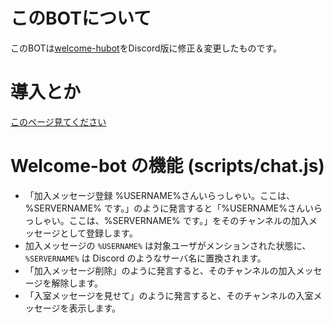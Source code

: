 # このBOTについて
このBOTは[welcome-hubot](https://github.com/0505Keitan/welcome-hubot)をDiscord版に修正＆変更したものです。

# 導入とか
[このページ見てください](0505keitan.com/docs/welcome-bot)

# Welcome-bot の機能 (scripts/chat.js)

- 「加入メッセージ登録 %USERNAME%さんいらっしゃい。ここは、%SERVERNAME% です。」のように発言すると「%USERNAME%さんいらっしゃい。ここは、%SERVERNAME% です。」をそのチャンネルの加入メッセージとして登録します。
- 加入メッセージの `%USERNAME%` は対象ユーザがメンションされた状態に、 `%SERVERNAME%` は Discord のようなサーバ名に置換されます。
- 「加入メッセージ削除」のように発言すると、そのチャンネルの加入メッセージを解除します。
- 「入室メッセージを見せて」のように発言すると、そのチャンネルの入室メッセージを表示します。